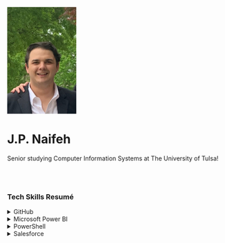 <img src="Headshot.jpeg" width="160" height="248">
<h1>J.P. Naifeh</h1>
<p>Senior studying Computer Information Systems at The University of Tulsa!</p>
<br><br>
 
<h3> Tech Skills Resumé</h2>

<details><summary>GitHub</summary>
 <ul>
   Completed Courses: <b>First Day on GitHub</b> & <b>First Week on GitHub</b>
   <h2>Topics Covered</h2>
  <ul>
  <li>Getting Ready for PowerShell</li>
  <li>Discovering and Getting Help</li>
  <li>Extending Your Capabilities with PowerShell</li>
  <li>Using the Power of the Pipeline</li>
  <li>Getting More Out of Objects</li>
  <li>Scripts and Automation</li>
  <li>Scalable Management with PowerShell Remoting</li>
 </ul>
 </ul>
   
</details>

<details><summary>Microsoft Power BI</summary>
 <ul>
  Completed Course: <b>Microsoft: DAT207x Analyzing and Visualizing Data with Power BI</b>
       <a href="Course | DAT207x | edX.pdf">Course Verification (Audit Track)</a>
  <h4>Topics Covered</h4>
   <ul>
    <li>Understanding key concepts in business intelligence, data analysis, and data visualization</li>
    <li>Importing your data and automatically creating dashboards from services such as Marketo, Salesforce, and
 Google Analytics</li>
    <li>Connecting to and importing your data, then shaping and transforming that data</li>
    <li>Enriching your data with business calculations</li>
    <li>Visualizing your data and authoring reports</li>
    <li>Scheduling automated refresh of your reports</li>
    <li>Creating dashboards based on reports and natural language queries</li>
    <li>Sharing dashboards across your organization</li>
    <li>Consuming dashboards in mobile apps</li>
    <li>Leveraging your Excel reports within Power BI</li>
    <li>Creating custom visualizations that you can use in dashboards and reports</li>
    <li>Collaborating within groups to author reports and dashboards</li>
    <li>Sharing dashboards effectively based on your organization’s needs</li>
    <li>Exploring live connections to data with Power BI</li>
    <li>Connecting directly to SQL Azure, HD Spark, and SQL Server Analysis Services</li>
    <li>Introduction to Power BI Development API</li>
    <li>Leveraging custom visuals in Power BI</li>
    </ul>
  <br>
  The following Report was created to demonstrate only a few of the various visualizations available in Microsoft Power BI. 
  <img src="PowerBIScreenshot.png"> 
  The live version of this report can be accessed <a href="https://app.powerbi.com/groups/me/reports/cedca670-45a7-468b-abc7-ef6e0074448f?ctid=d4ff013c-62b7-4167-924f-5bd93e8202d3">here</a>.
  <br>
  A video overview of this dashboard may be viewed <a href="https://youtu.be/bMBHaFjhzdA">here</a>.
 </ul>
</details>

<details><summary>PowerShell</summary>
 <ul>
  Completed Course: <b>PowerShell by LinkedIn Learning</b>
  <br>
  <br>
PowerShell is the must-have tool for Windows system administrators. Jump-start your career, and your IT environment, by getting up and running with the latest version, PowerShell 5. Jason Helmick shows you how to get a hand from the help system, extend PowerShell with modules and snap-ins, harness the power of the PowerShell pipeline, and script and automate common administrative tasks. Plus, learn how to take advantage of one of PowerShell's most exciting features, remote management, which can put thousands of machines at your beck and call.
   <h2>Topics Covered</h2>
  <ul>
   <li>Installing Windows Management Framework 5</li>
   <li>Running commands (cmdlets)</li>
   <li>Discovering commands</li>
   <li>Understanding cmdlet syntax</li>
   <li>Resolving terse commands</li>
   <li>Finding and using local modules</li>
   <li>Working with files, printers, CSVs, and XML in the pipeline</li>
   <li>Selecting, sorting, and filtering object data</li>
   <li>Creating scripts</li>
   <li>Automating tasks</li>
   <li>Using PowerShell remoting</li>
 </ul>
 </ul>
   
</details>

<details><summary>Salesforce</summary>
 <ul>
  Completed Course: <b>Salesforce Admin Beginner Course by Trailhead</b>
  <br>
  <br>
PowerShell is the must-have tool for Windows system administrators. Jump-start your career, and your IT environment, by getting up and running with the latest version, PowerShell 5. Jason Helmick shows you how to get a hand from the help system, extend PowerShell with modules and snap-ins, harness the power of the PowerShell pipeline, and script and automate common administrative tasks. Plus, learn how to take advantage of one of PowerShell's most exciting features, remote management, which can put thousands of machines at your beck and call.
   <h2>Topics Covered</h2>
  <ul>
   <li>Getting started with Salesforce</li>
   <li>Understanding the architecture</li>
   <li>Data modeling</li>
   <li>Data management (import/export)</li>
   <li>Customizing the Lightning Experience</li>
   <li>Working with the mobile app</li>
   <li>Engaging users</li>
   <li>Working with reports and dashboards</li>
 </ul>
 </ul>
   
</details>
 
